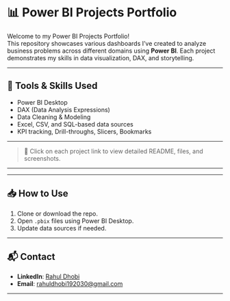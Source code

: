 # 📊 Power BI Projects Portfolio

Welcome to my Power BI Projects Portfolio!  
This repository showcases various dashboards I’ve created to analyze business problems across different domains using **Power BI**. Each project demonstrates my skills in data visualization, DAX, and storytelling.

---

## 🧰 Tools & Skills Used
- Power BI Desktop
- DAX (Data Analysis Expressions)
- Data Cleaning & Modeling
- Excel, CSV, and SQL-based data sources
- KPI tracking, Drill-throughs, Slicers, Bookmarks

---

> 📌 Click on each project link to view detailed README, files, and screenshots.

---

---

## 📥 How to Use
1. Clone or download the repo.
2. Open `.pbix` files using Power BI Desktop.
3. Update data sources if needed.

---

## 📬 Contact
- **LinkedIn**: [Rahul Dhobi](https://www.linkedin.com/in/rahuldhobi/)
- **Email**: rahuldhobi192030@gmail.com

---
